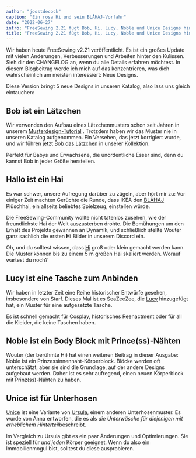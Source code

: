 ```yaml
---
author: "joostdecock"
caption: "Ein rosa Hi und sein BLÅHAJ-Vorfahr"
date: "2022-06-27"
intro: "FreeSewing 2.21 fügt Bob, Hi, Lucy, Noble und Unice Designs hinzu"
title: "FreeSewing 2.21 fügt Bob, Hi, Lucy, Noble und Unice Designs hinzu"
---
```


Wir haben heute FreeSewing v2.21 veröffentlicht. Es ist ein großes Update mit vielen Änderungen, Verbesserungen und Arbeiten hinter den Kulissen. Sieh dir den CHANGELOG an, wenn du alle Details erfahren möchtest. In diesem Blogbeitrag werde ich mich auf das konzentrieren, was dich wahrscheinlich am meisten interessiert: Neue Designs.

Diese Version bringt 5 neue Designs in unseren Katalog, also lass uns gleich eintauchen:

## Bob ist ein Lätzchen

Wir verwenden den Aufbau eines Lätzchenmusters schon seit Jahren in unserem [Musterdesign-Tutorial](https://freesewing.dev/tutorials/pattern-design) . Trotzdem haben wir das Muster nie in unseren Katalog aufgenommen. Ein Versehen, das jetzt korrigiert wurde, und wir führen jetzt [Bob das Lätzchen](/designs/bob) in unserer Kollektion.

Perfekt für Babys und Erwachsene, die unordentliche Esser sind, denn du kannst Bob in jeder Größe herstellen.

## Hallo ist ein Hai

Es war schwer, unsere Aufregung darüber zu zügeln, aber hört mir zu: Vor einiger Zeit machten Gerüchte die Runde, dass IKEA den [BLÅHAJ](https://www.ikea.com/us/en/p/blahaj-soft-toy-shark-90373590/) Plüschhai, ein allseits beliebtes Spielzeug, einstellen würde.

Die FreeSewing-Community wollte nicht tatenlos zusehen, wie der freundlichste Hai der Welt auszusterben drohte. Die Bemühungen um den Erhalt des Projekts gewannen an Dynamik, und schließlich stellte Wouter ganz sachlich die ersten **Hi** Bilder in unserem Discord ein.

Oh, und du solltest wissen, dass [Hi](/designs/hi)  groß oder klein gemacht werden kann. Die Muster können bis zu einem 5 m großen Hai skaliert werden. Worauf wartest du noch?

## Lucy ist eine Tasche zum Anbinden

Wir haben in letzter Zeit eine Reihe historischer Entwürfe gesehen, insbesondere von Starf. Dieses Mal ist es SeaZeeZee, die [Lucy](/designs/lucy) hinzugefügt hat, ein Muster für eine aufgesetzte Tasche.

Es ist schnell gemacht für Cosplay, historisches Reenactment oder für all die Kleider, die keine Taschen haben.

## Noble ist ein Body Block mit Prince(ss)-Nähten

Wouter (der berühmte Hi) hat einen weiteren Beitrag in dieser Ausgabe: Noble ist ein Prinzessinnennaht-Körperblock. Blöcke werden oft unterschätzt, aber sie sind die Grundlage, auf der andere Designs aufgebaut werden. Daher ist es sehr aufregend, einen neuen Körperblock mit Prinz(ss)-Nähten zu haben.

## Unice ist für Unterhosen

[Unice](/designs/unice) ist eine Variante von [Ursula](/desgns/ursula), einem anderen Unterhosenmuster. Es wurde von Anna entworfen, die es als *die Unterwäsche für diejenigen mit erheblichem Hinterteil*beschreibt.

Im Vergleich zu Ursula gibt es ein paar Änderungen und Optimierungen. Sie ist speziell für *und jeden* Körper geeignet. Wenn du also ein Immobilienmogul bist, solltest du diese ausprobieren.


